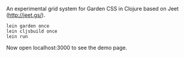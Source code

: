 An experimental grid system for Garden CSS in Clojure based on Jeet (http://jeet.gs/).

    lein garden once
    lein cljsbuild once
    lein run

Now open localhost:3000 to see the demo page.
